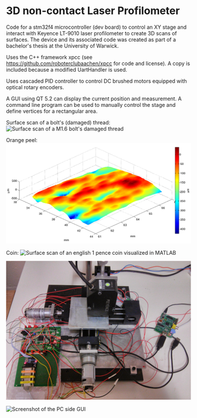 3D non-contact Laser Profilometer
==================

Code for a stm32f4 microcontroller (dev board) to control an XY stage and interact with Keyence LT-9010 laser profilometer to create 3D scans of surfaces. The device and its associated code was created as part of a bachelor's thesis at the University of Warwick.

Uses the C++ framework xpcc (see https://github.com/roboterclubaachen/xpcc for code and license). A copy is included because a modified UartHandler is used.

Uses cascaded PID controller to control DC brushed motors equipped with optical rotary encoders.

A GUI using QT 5.2 can display the current position and measurement. A command line program can be used to manually control the stage and define vertices for a rectangular area.


Surface scan of a bolt's (damaged) thread:
![Surface scan of a M1.6 bolt's damaged thread](https://raw.githubusercontent.com/jrahlf/Laser-Profilometer/master/images/bolt.png)

Orange peel:
![Surface of an orange peel](https://raw.githubusercontent.com/jrahlf/3D-Non-Contact-Laser-Profilometer/master/images/orangePeel.png)

Coin:
![Surface scan of an english 1 pence coin visualized in MATLAB](https://raw.githubusercontent.com/jrahlf/Laser-Profilometer/master/images/coinScan.png)

![Photograph of the built system](https://raw.githubusercontent.com/jrahlf/3D-Non-Contact-Laser-Profilometer/master/images/1.jpg)

![Screenshot of the PC side GUI](https://raw.githubusercontent.com/jrahlf/Laser-Profilometer/master/images/pcGui.png)

